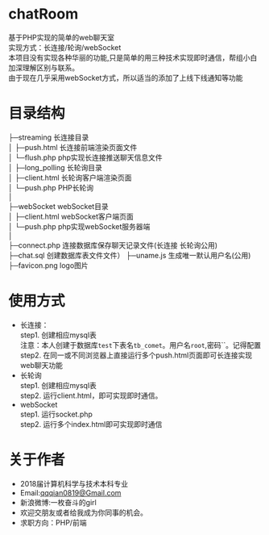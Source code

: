 # chatRoom
基于PHP实现的简单的web聊天室  
实现方式：长连接/轮询/webSocket  
本项目没有实现各种华丽的功能,只是简单的用三种技术实现即时通信，帮组小白加深理解区别与联系。  
由于现在几乎采用webSocket方式，所以适当的添加了上线下线通知等功能  

# 目录结构    
  
├─streaming               长连接目录  
│  ├─push.html            长连接前端渲染页面文件  
│  └─flush.php            php实现长连接推送聊天信息文件  
│
├─long_polling            长轮询目录  
│  ├─client.html          长轮询客户端渲染页面  
│  └─push.php             PHP长轮询  
│     
├─webSocket               webSocket目录    
│  ├─client.html          webSocket客户端页面    
│  └─push.php             php实现webSocket服务器端    
│  
├─connect.php           连接数据库保存聊天记录文件(长连接 长轮询公用)  
├─chat.sql              创建数据库表文件文件）
├─uname.js            	生成唯一默认用户名(公用)  
├─favicon.png           logo图片  
 
  
# 使用方式   
 + 长连接：    
 	step1. 创建相应mysql表    
		注意：本人创建于数据库`test`下表名`tb_comet`。用户名`root`,密码``。记得配置    
	step2. 在同一或不同浏览器上直接运行多个push.html页面即可长连接实现web聊天功能    
 + 长轮询    
 	step1. 创建相应mysql表    
 	step2. 运行client.html，即可实现即时通信。     
 + webSocket   
 	step1. 运行socket.php     
 	step2. 运行多个index.html即可实现即时通信      
  
  
# 关于作者  
 + 2018届计算机科学与技术本科专业  
 + Email:qqqian0819@Gmail.com  
 + 新浪微博:一枚奋斗的girl  
 + 欢迎交朋友或者给我成为你同事的机会。  
 + 求职方向：PHP/前端  